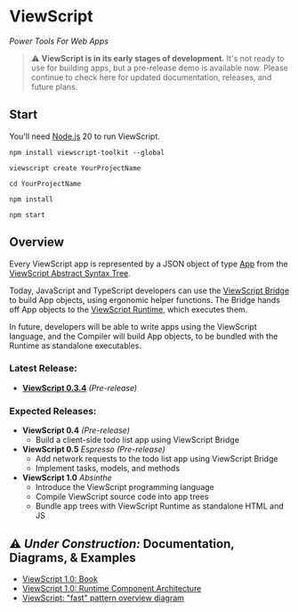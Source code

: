 # ViewScript

_Power Tools For Web Apps_

> ⚠️ **ViewScript is in its early stages of development.** It's not ready to use for building apps, but a pre-release demo is available now. Please continue to check here for updated documentation, releases, and future plans.

## Start

You'll need [Node.js](https://nodejs.org/) 20 to run ViewScript.

```
npm install viewscript-toolkit --global

viewscript create YourProjectName

cd YourProjectName

npm install

npm start
```

## Overview

Every ViewScript app is represented by a JSON object of type [App](https://github.com/alexyuly/ViewScript-Runtime/blob/main/lib/abstract.ts#L90) from the [ViewScript Abstract Syntax Tree](https://github.com/alexyuly/ViewScript-Runtime/blob/main/lib/abstract.ts).

Today, JavaScript and TypeScript developers can use the [ViewScript Bridge](https://github.com/alexyuly/ViewScript-Bridge) to build App objects, using ergonomic helper functions. The Bridge hands off App objects to the [ViewScript Runtime](https://github.com/alexyuly/ViewScript-Runtime), which executes them.

In future, developers will be able to write apps using the ViewScript language, and the Compiler will build App objects, to be bundled with the Runtime as standalone executables.

### Latest Release:

- [**ViewScript 0.3.4**](https://github.com/alexyuly/ViewScript/releases/tag/v0.3.4) _(Pre-release)_

### Expected Releases:

- **ViewScript 0.4** _(Pre-release)_
  - Build a client-side todo list app using ViewScript Bridge
- **ViewScript 0.5** _Espresso (Pre-release)_
  - Add network requests to the todo list app using ViewScript Bridge
  - Implement tasks, models, and methods
- **ViewScript 1.0** _Absinthe_
  - Introduce the ViewScript programming language
  - Compile ViewScript source code into app trees
  - Bundle app trees with ViewScript Runtime as standalone HTML and JS

## ⚠️ _Under Construction:_ Documentation, Diagrams, & Examples

- [ViewScript 1.0: Book](https://docs.google.com/document/d/1FADXT42Daa-4YFBgTGaiyLLBy1zV9O_zxFS_s1z7oVw/edit)
- [ViewScript 1.0: Runtime Component Architecture](https://docs.google.com/drawings/d/1LRafgAPSCHSI-0Jk1Wtl2VgzIShv9PL5g_7FgzXjw0s/edit)
- [ViewScript: "fast" pattern overview diagram](https://docs.google.com/drawings/d/1Z5MlcPyXpO_ABCGuZKSg4KjQxWoTkmwedCKvHPJ92SA/edit)
